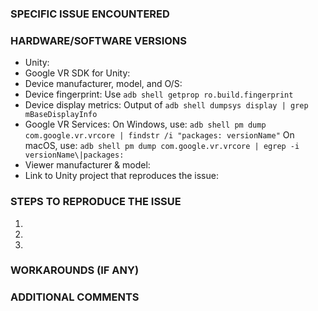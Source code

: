 <!-- Use this issue tracker to file bugs and feature requests
related to the Google VR SDK for Unity.

For advice and general questions, please use the `google-cardboard` and
`daydream` tags on Stack Overflow:
- https://stackoverflow.com/questions/tagged/google-cardboard
- https://stackoverflow.com/questions/tagged/daydream
-->


### SPECIFIC ISSUE ENCOUNTERED


### HARDWARE/SOFTWARE VERSIONS
- Unity:
- Google VR SDK for Unity:
- Device manufacturer, model, and O/S:
- Device fingerprint:
  Use `adb shell getprop ro.build.fingerprint`
- Device display metrics:
  Output of `adb shell dumpsys display | grep mBaseDisplayInfo`
- Google VR Services:
  On Windows, use: `adb shell pm dump com.google.vr.vrcore | findstr /i "packages: versionName"`
  On macOS, use: `adb shell pm dump com.google.vr.vrcore | egrep -i versionName\|packages:`
- Viewer manufacturer & model:
- Link to Unity project that reproduces the issue:


### STEPS TO REPRODUCE THE ISSUE
 1.
 1.
 1.

### WORKAROUNDS (IF ANY)


### ADDITIONAL COMMENTS
